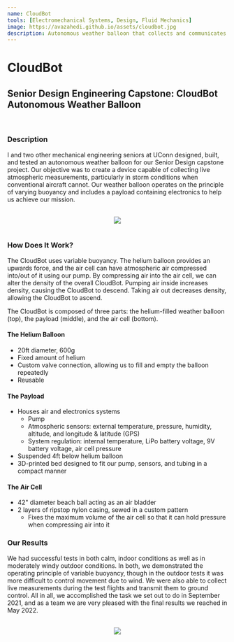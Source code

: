 ```yaml
---
name: CloudBot
tools: [Electromechanical Systems, Design, Fluid Mechanics]
image: https://avazahedi.github.io/assets/cloudbot.jpg
description: Autonomous weather balloon that collects and communicates live atmospheric measurements.
---
```


# CloudBot
## Senior Design Engineering Capstone: CloudBot Autonomous Weather Balloon
<br>

### Description
I and two other mechanical engineering seniors at UConn designed, built, and tested an autonomous weather balloon for our Senior Design capstone project. Our objective was to create a device capable of collecting live atmospheric measurements, particularly in storm conditions when conventional aircraft cannot. Our weather balloon operates on the principle of varying buoyancy and includes a payload containing electronics to help us achieve our mission.

<br>
<center><img src="{{ site.url }}{{ site.baseurl }}/assets/cloudbot.jpg"/></center>
<br>

### How Does It Work?
The CloudBot uses variable buoyancy. The helium balloon provides an upwards force, and the air cell can have atmospheric air compressed into/out of it using our pump. By compressing air into the air cell, we can alter the density of the overall CloudBot. Pumping air inside increases density, causing the CloudBot to descend. Taking air out decreases density, allowing the CloudBot to ascend.  

The CloudBot is composed of three parts: the helium-filled weather balloon (top), the payload (middle), and the air cell (bottom).

#### The Helium Balloon

* 20ft diameter, 600g
* Fixed amount of helium
* Custom valve connection, allowing us to fill and empty the balloon repeatedly
* Reusable


#### The Payload

* Houses air and electronics systems
  * Pump
  * Atmospheric sensors: external temperature, pressure, humidity, altitude, and longitude & latitude (GPS)
  * System regulation: internal temperature, LiPo battery voltage, 9V battery voltage, air cell pressure
* Suspended 4ft below helium balloon
* 3D-printed bed designed to fit our pump, sensors, and tubing in a compact manner


#### The Air Cell

* 42" diameter beach ball acting as an air bladder
* 2 layers of ripstop nylon casing, sewed in a custom pattern
  * Fixes the maximum volume of the air cell so that it can hold pressure when compressing air into it


### Our Results
We had successful tests in both calm, indoor conditions as well as in moderately windy outdoor conditions. In both, we demonstrated the operating principle of variable buoyancy, though in the outdoor tests it was more difficult to control movement due to wind. We were also able to collect live measurements during the test flights and transmit them to ground control. All in all, we accomplished the task we set out to do in September 2021, and as a team we are very pleased with the final results we reached in May 2022.

<br>
<center><img src="{{ site.url }}{{ site.baseurl }}/assets/cloudbot_poster.jpg"/></center>
<br>